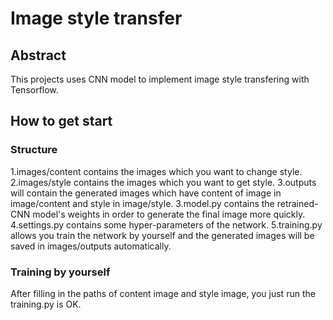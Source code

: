 # Image style transfer
## Abstract
This projects uses CNN model to implement image style transfering with Tensorflow.
## How to get start
### Structure
1.images/content contains the images which you want to change style.
2.images/style contains the images which you want to get style.
3.outputs will contain the generated images which have content of image in image/content and style in image/style.
3.model.py contains the retrained-CNN model's weights in order to generate the final image more quickly.
4.settings.py contains some hyper-parameters of the network.
5.training.py allows you train the network by yourself and the generated images will be saved in images/outputs automatically.
### Training by yourself
After filling in the paths of content image and style image, you just run the training.py is OK. 
